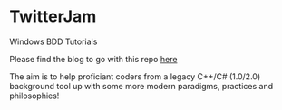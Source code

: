 # TwitterJam
Windows BDD Tutorials

Please find the blog to go with this repo [here](http://tibbar.ghost.io/moving-to-cutting-edge-c-testing-for-legacy-developers_part_one/)

The aim is to help proficiant coders from a legacy C++/C# (1.0/2.0) background tool up with some more modern paradigms, practices
and philosophies!
